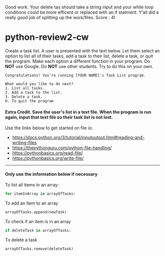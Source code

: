 Good work. Your delete tas should take a string input and your while loop conditions could be more efficent or replaced with an if statment. Y'all did a really good job of splitting up the work/files. Score : 4!
# python-review2-cw
Create a task list. A user is presented with the text below. Let them select an option to list all of their tasks, add a task to their list, delete a task, or quit the program. Make each option a different function in your program. Do <strong>NOT</strong> use Google. Do <strong>NOT</strong> use other students. Try to do this on your own.

```
Congratulations! You're running [YOUR NAME]'s Task List program.

What would you like to do next?
1. List all tasks.
2. Add a task to the list.
3. Delete a task.
0. To quit the program
```

#### Extra Credit. Save the user's list in a text file. When the program is run again, input that text file so their task list is not lost.

Use the links below to get started on file io:
- https://docs.python.org/3/tutorial/inputoutput.html#reading-and-writing-files
- https://thepythonguru.com/python-file-handling/
- https://pythonbasics.org/read-file/
- https://pythonbasics.org/write-file/

___

#### Only use the information below if necessary

To list all items in an array:
```python
for itemInArray in arrayOfTasks:
```
To add an item to an array
```python
arrayOfTasks.append(newTask)
```
To check if an item is in an array
```python
if deleteTask in arrayOfTasks:
```
To delete a task
```python
arrayOfTasks.remove(deleteTask)
```
